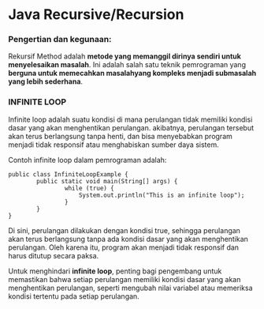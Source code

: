 # Java Recursive/Recursion

### Pengertian dan kegunaan: 

Rekursif Method adalah **metode yang memanggil dirinya sendiri untuk menyelesaikan masalah**. Ini adalah salah satu teknik pemrograman yang **berguna untuk memecahkan masalahyang kompleks menjadi submasalah yang lebih sederhana**. 


### INFINITE LOOP

Infinite loop adalah suatu kondisi di mana perulangan tidak memiliki kondisi dasar yang akan menghentikan perulangan. akibatnya, perulangan tersebut akan terus berlangsung tanpa henti, dan bisa menyebabkan program menjadi tidak responsif atau menghabiskan sumber daya sistem.

Contoh infinite loop dalam pemrograman adalah:

   	public class InfiniteLoopExample {
    		public static void main(String[] args) {
        			while (true) {
            			System.out.println("This is an infinite loop");
        			}
    		}
	}
 

Di sini, perulangan dilakukan dengan kondisi true, sehingga perulangan akan terus berlangsung tanpa ada kondisi dasar yang akan menghentikan perulangan.
Oleh karena itu, program akan menjadi tidak responsif dan harus ditutup secara paksa.

Untuk menghindari **infinite loop**, penting bagi pengembang untuk memastikan bahwa setiap perulangan memiliki kondisi dasar yang akan menghentikan perulangan, 
seperti mengubah nilai variabel atau memeriksa kondisi tertentu pada setiap perulangan.
